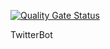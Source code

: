 [![Quality Gate Status](https://sonarcloud.io/api/project_badges/measure?project=sebiweise_twitterbot&metric=alert_status)](https://sonarcloud.io/summary/new_code?id=sebiweise_twitterbot)

TwitterBot
